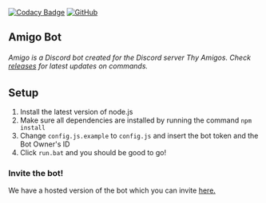 [![Codacy Badge](https://api.codacy.com/project/badge/Grade/22ae619239754f9e95a9b43c3ab1124e)](https://www.codacy.com/app/Amigo-Dev/Amigo?utm_source=github.com&amp;utm_medium=referral&amp;utm_content=AmigoDevTeam/Amigo&amp;utm_campaign=Badge_Grade)
[![GitHub](https://img.shields.io/github/license/mashape/apistatus.svg)](https://github.com/AmigoDevTeam/Amigo/)

## Amigo Bot

###### Amigo is a Discord bot created for the Discord server Thy Amigos. Check [releases](https://github.com/AmigoDevTeam/Amigo/releases) for latest updates on commands.

## Setup
1. Install the latest version of node.js
2. Make sure all dependencies are installed by running the command `npm install`
3. Change `config.js.example` to `config.js` and insert the bot token and the Bot Owner's ID
4. Click `run.bat` and you should be good to go!

### Invite the bot!
We have a hosted version of the bot which you can invite [here.](https://discordapp.com/api/oauth2/authorize?client_id=464551154114756609&permissions=1141238855&scope=bot)
